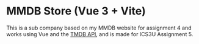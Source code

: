 # MMDB Store (Vue 3 + Vite)

This is a sub company based on my MMDB website for assignment 4 and works using Vue and the [TMDB API](https://developers.themoviedb.org/3/getting-started/introduction), and is made for ICS3U Assignment 5.

<!-- ## Recommended IDE Setup

- [VS Code](https://code.visualstudio.com/) + [Volar](https://marketplace.visualstudio.com/items?itemName=Vue.volar) -->
